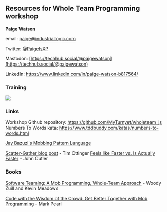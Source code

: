## Resources for Whole Team Programming workshop

**Paige Watson**

email: [paige@industriallogic.com](mailto:paige@industriallogic.com)

Twitter: [@PaigeIsXP](https://twitter.com/paigeisxp)

Mastodon: [https://techhub.social/@paigewatson](https://techhub.social/@paigewatson)

LinkedIn: https://www.linkedin.com/in/paige-watson-b817564/

### Training

[<img style="max-width:320px;" src="https://www.industriallogic.com/img/workshops/MPW.jpg"/>
](https://www.industriallogic.com/mob-programming-workshop/)

### Links

Workshop Github repository: https://github.com/MyTurnyet/wholeteam_js  
Numbers To Words kata: https://www.tddbuddy.com/katas/numbers-to-words.html

[Jay Bazuzi's Mobbing Pattern Language]( https://jay.bazuzi.com/Mobbing-Pattern-Language/)

[Scatter-Gather blog post](https://www.industriallogic.com/blog/scatter-gather/) - Tim Ottinger
[Feels like Faster vs. Is Actually Faster](https://medium.com/hackernoon/feels-like-faster-vs-makes-us-faster-828686facc7e) -
John Cutler

### Books

[Software Teaming: A Mob Programming, Whole-Team Approach](https://www.amazon.com/Software-Teaming-Programming-Whole-Team-Approach/dp/B0BLG1QTYK) -
Woody Zuill and Kevin Meadows

[Code with the Wisdom of the Crowd: Get Better Together with Mob Programming](https://www.amazon.com/Code-Wisdom-Crowd-Together-Programming/dp/1680506153) -
Mark Pearl